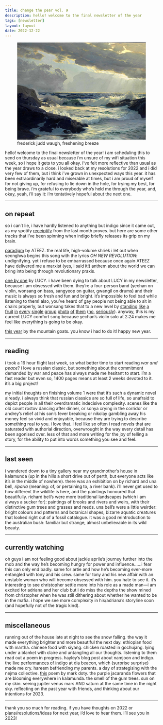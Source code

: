```yaml
---
title: change the pear vol. 9
description: hello! welcome to the final newsletter of the year
tags: [newsletter]
layout: layout
date: 2022-12-22
---
```


<figure>
  <img src="images/9.jpeg" alt="frederick judd waugh, freshening breeze" width="600"/>
  <figcaption class="caption">frederick judd waugh, freshening breeze</figcaption>
</figure>


hello! welcome to the final newsletter of the year! i am scheduling this to send on thursday as usual because i’m unsure of my wifi situation this week, so i hope it gets to you all okay. i’ve felt more reflective than usual as the year draws to a close. i looked back at my resolutions for 2022 and i did very few of them, but i think i’ve grown in unexpected ways this year. it has been extraordinarily hard and miserable at times, but i am proud of myself for not giving up, for refusing to lie down in the hole, for trying my best, for being brave. i’m grateful to everybody who’s held me through the year, and, okay, yeah, i’ll say it: i’m tentatively hopeful about the next one. 

* * *

## on repeat

so i can’t lie, i have hardly listened to anything but indigo since it came out, as my spotify [receiptify](https://pbs.twimg.com/media/FkBR09-XoAAEGd4?format=jpg&name=large) from the last month proves. but here are some other tracks that i’ve been spinning when indigo briefly releases its grip on my brain. 

[paradigm](https://open.spotify.com/track/2YeteVB8F8UkB5gmRPevLm?si=ba65e696bbeb4f53) by ATEEZ. the real life, high-volume shriek i let out when seonghwa begins this song with the lyrics _OH NEW REVOLUTION_: undignifying. yet i refuse to be embarrassed because once again ATEEZ have delivered me a marxist (yes, i said it!) anthem about the world we can bring into being through revolutionary praxis.  

[one by one](https://open.spotify.com/track/69NhT4N2MrEA41CJ4wdH1T?si=174b7efc71ab4a49) by LUCY. i have been dying to talk about LUCY in my newsletter, because i am obsessed with them. they’re a four-person band (yechan on violin, wonsang on bass, sangyeop on guitar, gwangil on drums) and their music is always so fresh and fun and bright. it’s impossible to feel bad while listening to them! also, you’ve heard of gay people not being able to sit in chairs properly, but wonsang takes that to a new level by [standing](https://www.instagram.com/p/CmI-JJ0JqUL/) [like](https://www.instagram.com/p/CmCClpSJHIZ/) [a](https://www.instagram.com/p/Clqh0LIpBEQ/) [fruit](https://www.instagram.com/p/ClveyQtpgUC/) [in](https://www.instagram.com/p/ClnhqPMpWxW/) [every](https://www.instagram.com/p/Ck2tKFpJuU9/) [single](https://www.instagram.com/p/CkKMo-oJtfu/) [group](https://www.instagram.com/p/CkAjCXbJD2Z/) [photo](https://www.instagram.com/p/Cju5kNcJn8z/) [of](https://www.instagram.com/p/CjXXTfiJhQ0/) [them](https://www.instagram.com/p/CiMxzYEpLZC/) ([no](https://www.instagram.com/p/CiFcz4Zpb3w/), [seriously](https://www.instagram.com/p/CiCzo_QprCs/)). anyway, this is my current LUCY comfort song because yechan’s violin solo at 2:24 makes me feel like everything is going to be okay. 

[this year](https://open.spotify.com/track/0s9aeZriwqyBYfxFzsd20R?si=6c8063df9ea44dab) by the mountain goats. you know i had to do it! happy new year.

* * *

## reading

i took a 16 hour flight last week, so what better time to start reading _war and peace_? i love a russian classic, but something about the commitment demanded by war and peace has always made me hesitant to start. i’m a fast reader but even so, 1400 pages means at least 2 weeks devoted to it. it’s a big project! 

my initial thoughts on finishing volume 1 were that it’s such a dynamic novel already. i always think that russian classics are so full of life, so unafraid to depict people in all their overdramatic indecisive complexity. scenes like the old count rostov dancing after dinner, or sonya crying in the corridor or andrey’s relief at his son’s fever breaking or nikolay gambling away his money feel so vivid and enjoyable, because they are trying to describe something real to you. i love that. i feel like so often i read novels that are saturated with authorial direction, overwrought in the way every detail has been agonised over. less of that and more writing for the joy of telling a story, for the ability to put into words something you see and feel.

* * *

## last seen

i wandered down to a tiny gallery near my grandmother’s house in kalamunda (up in the hills a short drive out of perth, but everyone acts like it’s in the middle of nowhere). there was an exhibition on by richard and una bell, _riparia_ (meaning: of, or pertaining to, a river bank). i’ll never get used to how different the wildlife is here, and the paintings honoured that beautifully. richard bell’s were more traditional landscapes (which i am always a sucker for): paintings of brooks and rivers and weirs, with their distinctive gum trees and grasses and reeds. una bell’s were a little weirder: bright colours and patterns and botanical shapes, bizarre aquatic creatures that looked right out of a fossil catalogue. it was a good reintroduction to the australian bush: familiar but strange, almost unbelievable in its wild beauty. 

* * *

## currently watching

oh guys i am not feeling good about jackie aprile’s journey further into the mob and the way he’s becoming hungry for power and influence……i fear this can only end badly. same for artie and how he’s becoming ever-more entangled with tony and his crew. same for tony and his new affair with an unstable woman who will become obsessed with him. you hate to see it. it’s interesting to see christopher settle more into his role as a made man—i am excited for adriana and her club but i do miss the depths the show mined from christopher when he was still dithering about whether he wanted to be in the mafia. i hope we see more complexity in his/adriana’s storyline soon (and hopefully not of the tragic kind).  

* * *

## miscellaneous

running out of the house late at night to see the snow falling. the way it made everything brighter and more beautiful the next day. ethiopian food with martha. chinese food with siyang. chicken roasted in gochujang. lying under a blanket with claire and untangling all our thoughts. listening to them read out a poem in progress. hayley’s blog post about namjoon and indigo. the [live performances of indigo](https://www.youtube.com/watch?v=gduuajhODOU&ab_channel=BANGTANTV) at dia beacon, which (surprise surprise) made me cry. hareem befriending my parents. a day of strategising with the nejma collective. [this](https://www.poetryfoundation.org/poems/44142/messiah-christmas-portions) poem by mark doty. the purple jacaranda flowers that are blooming everywhere in kalamunda. the smell of the gum trees. sun on my skin. seeing jupiter venus mars AND saturn at the same time in the night sky. reflecting on the past year with friends, and thinking about our intentions for 2023.

* * *

thank you so much for reading. if you have thoughts on 2022 or plans/resolutions/ideas for next year, i’d love to hear them. i’ll see you in 2023!

